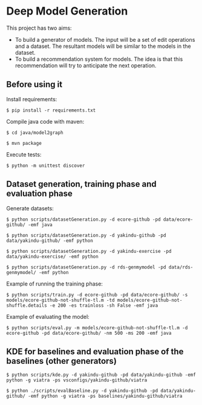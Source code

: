 # Deep Model Generation

This project has two aims:

* To build a generator of models. The input will be a set of edit operations and a dataset. The resultant models will be similar to the models in the dataset.
* To build a recommendation system for models. The idea is that this recommendation will try to anticipate the next operation.

## Before using it

Install requirements:

```
$ pip install -r requirements.txt
```

Compile java code with maven:

```
$ cd java/model2graph
```

```
$ mvn package
```

Execute tests:

```
$ python -m unittest discover
```

## Dataset generation, training phase and evaluation phase

Generate datasets:

```
$ python scripts/datasetGeneration.py -d ecore-github -pd data/ecore-github/ -emf java

```

```
$ python scripts/datasetGeneration.py -d yakindu-github -pd data/yakindu-github/ -emf python
```

```
$ python scripts/datasetGeneration.py -d yakindu-exercise -pd data/yakindu-exercise/ -emf python
```

```
$ python scripts/datasetGeneration.py -d rds-genmymodel -pd data/rds-genmymodel/ -emf python
```

Example of running the training phase:

```
$ python scripts/train.py -d ecore-github -pd data/ecore-github/ -s models/ecore-github-not-shuffle-tl.m -td models/ecore-github-not-shuffle.details -e 200 -es trainloss -sh False -emf java
```

Example of evaluating the model:

```
$ python scripts/eval.py -m models/ecore-github-not-shuffle-tl.m -d ecore-github -pd data/ecore-github/ -nm 500 -ms 200 -emf java
```

## KDE for baselines and evaluation phase of the baselines (other generators)

```
$ python scripts/kde.py -d yakindu-github -pd data/yakindu-github -emf python -g viatra -ps vsconfigs/yakindu-github/viatra
```

```
$ python ./scripts/evalBaseline.py -d yakindu-github -pd data/yakindu-github/ -emf python -g viatra -ps baselines/yakindu-github/viatra
```



